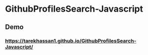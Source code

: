 # GithubProfilesSearch-Javascript
## Demo
### https://tarekhassan1.github.io/GithubProfilesSearch-Javascript/
